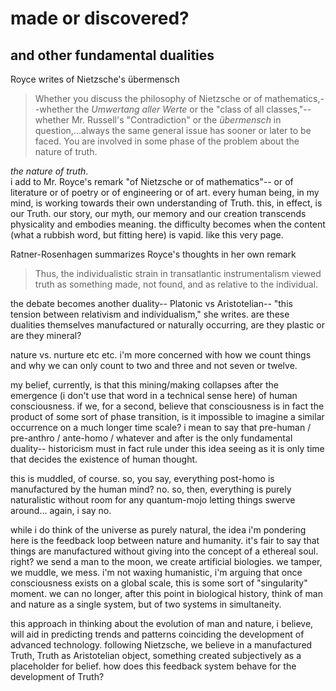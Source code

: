 # made or discovered? #  
## and other fundamental dualities ##    

Royce writes of Nietzsche's übermensch  

> Whether you discuss the philosophy of Nietzsche or of mathematics,--whether the *Umwertang aller Werte* or the "class of all classes,"--whether Mr. Russell's "Contradiction" or the *übermensch* in question,...always the same general issue has sooner or later to be faced. You are involved in some phase of the problem about the nature of truth. 

*the nature of truth*.  
i add to Mr. Royce's remark "of Nietzsche or of mathematics"-- or of literature or of poetry or of engineering or of art. every human being, in my mind, is working towards their own understanding of Truth. this, in effect, is our Truth. our story, our myth, our memory and our creation transcends physicality and embodies meaning. the difficulty becomes when the content (what a rubbish word, but fitting here) is vapid. like this very page. 

Ratner-Rosenhagen summarizes Royce's thoughts in her own remark

> Thus, the individualistic strain in transatlantic instrumentalism viewed truth as something made, not found, and as relative to the individual.  

the debate becomes another duality-- Platonic vs Aristotelian-- "this tension between relativism and individualism," she writes. are these dualities themselves manufactured or naturally occurring, are they plastic or are they mineral? 

nature vs. nurture etc etc. i'm more concerned with how we count things and why we can only count to two and three and not seven or twelve. 

my belief, currently, is that this mining/making collapses after the emergence (i don't use that word in a technical sense here) of human consciousness. if we, for a second, believe that consciousness is in fact the product of some sort of phase transition, is it impossible to imagine a similar occurrence on a much longer time scale? i mean to say that pre-human / pre-anthro / ante-homo / whatever and after is the only fundamental duality-- historicism must in fact rule under this idea seeing as it is only time that decides the existence of human thought. 

this is muddled, of course. so, you say, everything post-homo is manufactured by the human mind? no. so, then, everything is purely naturalistic without room for any quantum-mojo letting things swerve around... again, i say no. 

while i do think of the universe as purely natural, the idea i'm pondering here is the feedback loop between nature and humanity. it's fair to say that things are manufactured without giving into the concept of a ethereal soul. right? we send a man to the moon, we create artificial biologies. we tamper, we muddle, we mess. i'm not waxing humanistic, i'm arguing that once consciousness exists on a global scale, this is some sort of "singularity" moment. we can no longer, after this point in biological history, think of man and nature as a single system, but of two systems in simultaneity.

this approach in thinking about the evolution of man and nature, i believe, will aid in predicting trends and patterns coinciding the development of advanced technology. following Nietzsche, we believe in a manufactured Truth, Truth as Aristotelian object, something created subjectively as a placeholder for belief. how does this feedback system behave for the development of Truth?       